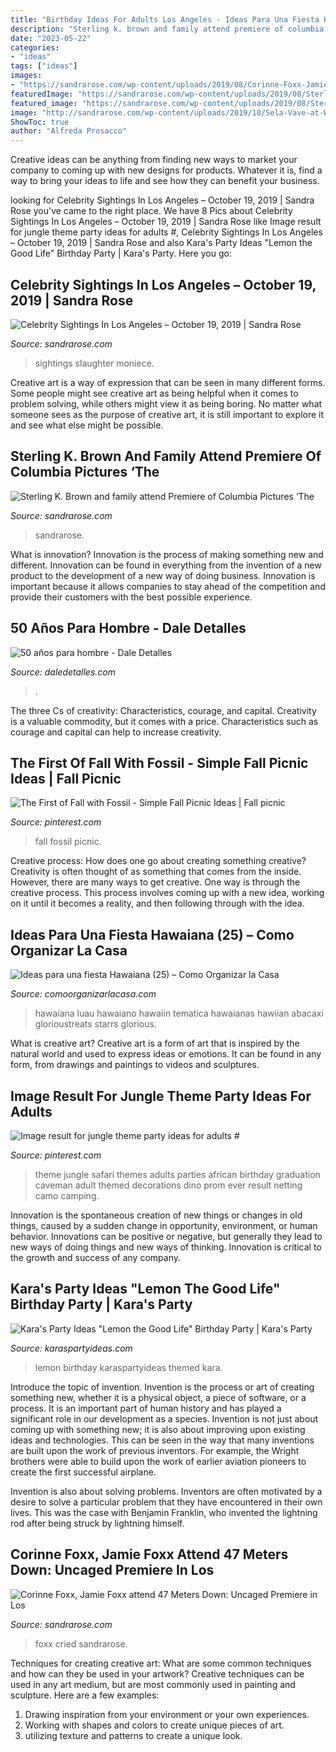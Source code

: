 ```yaml
---
title: "Birthday Ideas For Adults Los Angeles - Ideas Para Una Fiesta Hawaiana (25) – Como Organizar La Casa"
description: "Sterling k. brown and family attend premiere of columbia pictures ‘the"
date: "2023-05-22"
categories:
- "ideas"
tags: ["ideas"]
images:
- "https://sandrarose.com/wp-content/uploads/2019/08/Corinne-Foxx-Jamie-Foxx-wenn36841640-650x975.jpg"
featuredImage: "https://sandrarose.com/wp-content/uploads/2019/08/Sterling-K.-Brown-Michelle-Bathe-wenn36829768.jpg"
featured_image: "https://sandrarose.com/wp-content/uploads/2019/08/Sterling-K.-Brown-Michelle-Bathe-wenn36829768.jpg"
image: "http://sandrarose.com/wp-content/uploads/2019/10/Sela-Vave-at-Wendy-party-GettyImages-768x1152.jpg"
ShowToc: true
author: "Alfreda Prosacco"
---
```



Creative ideas can be anything from finding new ways to market your company to coming up with new designs for products. Whatever it is, find a way to bring your ideas to life and see how they can benefit your business.

	

		
looking for Celebrity Sightings In Los Angeles – October 19, 2019 | Sandra Rose you've came to the right place. We have 8 Pics about Celebrity Sightings In Los Angeles – October 19, 2019 | Sandra Rose like Image result for jungle theme party ideas for adults #, Celebrity Sightings In Los Angeles – October 19, 2019 | Sandra Rose and also Kara&#039;s Party Ideas &quot;Lemon the Good Life&quot; Birthday Party | Kara&#039;s Party. Here you go:
		
    
## Celebrity Sightings In Los Angeles – October 19, 2019 | Sandra Rose

<img loading=lazy src="http://sandrarose.com/wp-content/uploads/2019/10/Sela-Vave-at-Wendy-party-GettyImages-768x1152.jpg" onerror="this.onerror=null;this.src='https://tse4.mm.bing.net/th?id=OIP.kB-kX99Iuhv_JtbGgiyiTwHaLH&amp;pid=15.1';" alt="Celebrity Sightings In Los Angeles – October 19, 2019 | Sandra Rose">

_Source: sandrarose.com_

>sightings slaughter moniece. 

	

Creative art is a way of expression that can be seen in many different forms. Some people might see creative art as being helpful when it comes to problem solving, while others might view it as being boring. No matter what someone sees as the purpose of creative art, it is still important to explore it and see what else might be possible.

    
## Sterling K. Brown And Family Attend Premiere Of Columbia Pictures ‘The

<img loading=lazy src="https://sandrarose.com/wp-content/uploads/2019/08/Sterling-K.-Brown-Michelle-Bathe-wenn36829768.jpg" onerror="this.onerror=null;this.src='https://tse4.mm.bing.net/th?id=OIP.Yd1l9Jyd7xaZ-Rk6acOYfQHaLH&amp;pid=15.1';" alt="Sterling K. Brown and family attend Premiere of Columbia Pictures ‘The">

_Source: sandrarose.com_

>sandrarose. 

	

What is innovation?
Innovation is the process of making something new and different. Innovation can be found in everything from the invention of a new product to the development of a new way of doing business. Innovation is important because it allows companies to stay ahead of the competition and provide their customers with the best possible experience.

    
## 50 Años Para Hombre - Dale Detalles

<img loading=lazy src="https://i2.wp.com/www.daledetalles.com/wp-content/uploads/2016/02/502.jpg" onerror="this.onerror=null;this.src='https://tse4.mm.bing.net/th?id=OIP.dgBdJ26j3FPz3Mwv4mM8VwHaLH&amp;pid=15.1';" alt="50 años para hombre - Dale Detalles">

_Source: daledetalles.com_

>. 

	

The three Cs of creativity: Characteristics, courage, and capital.
Creativity is a valuable commodity, but it comes with a price. Characteristics such as courage and capital can help to increase creativity.

    
## The First Of Fall With Fossil - Simple Fall Picnic Ideas | Fall Picnic

<img loading=lazy src="https://i.pinimg.com/736x/27/59/ef/2759ef5b452d5ee769520620fb85fb25.jpg" onerror="this.onerror=null;this.src='https://tse4.mm.bing.net/th?id=OIP.gtjfvB6Pmxkz0CT6vNOdDwHaLH&amp;pid=15.1';" alt="The First of Fall with Fossil - Simple Fall Picnic Ideas | Fall picnic">

_Source: pinterest.com_

>fall fossil picnic. 

	

Creative process: How does one go about creating something creative?
Creativity is often thought of as something that comes from the inside. However, there are many ways to get creative. One way is through the creative process. This process involves coming up with a new idea, working on it until it becomes a reality, and then following through with the idea.

    
## Ideas Para Una Fiesta Hawaiana (25) – Como Organizar La Casa

<img loading=lazy src="https://comoorganizarlacasa.com/wp-content/uploads/2016/04/Ideas-para-una-fiesta-Hawaiana-25.jpg" onerror="this.onerror=null;this.src='https://tse2.mm.bing.net/th?id=OIP.dxYbH4KhFsAgSq9KHCY78AHaQD&amp;pid=15.1';" alt="Ideas para una fiesta Hawaiana (25) – Como Organizar la Casa">

_Source: comoorganizarlacasa.com_

>hawaiana luau hawaiano hawaiin tematica hawaianas hawiian abacaxi glorioustreats starrs glorious. 

	

What is creative art?
Creative art is a form of art that is inspired by the natural world and used to express ideas or emotions. It can be found in any form, from drawings and paintings to videos and sculptures.

    
## Image Result For Jungle Theme Party Ideas For Adults #

<img loading=lazy src="https://i.pinimg.com/736x/d5/72/11/d57211e62c1dc45340fd22798cf791fb.jpg" onerror="this.onerror=null;this.src='https://tse2.mm.bing.net/th?id=OIP.lUCYjGe63sFarnx6NqdqHwHaJ4&amp;pid=15.1';" alt="Image result for jungle theme party ideas for adults #">

_Source: pinterest.com_

>theme jungle safari themes adults parties african birthday graduation caveman adult themed decorations dino prom ever result netting camo camping. 

	

Innovation is the spontaneous creation of new things or changes in old things, caused by a sudden change in opportunity, environment, or human behavior. Innovations can be positive or negative, but generally they lead to new ways of doing things and new ways of thinking. Innovation is critical to the growth and success of any company.

    
## Kara&#039;s Party Ideas &quot;Lemon The Good Life&quot; Birthday Party | Kara&#039;s Party

<img loading=lazy src="https://karaspartyideas.com/wp-content/uploads/2016/08/Lemon-the-Good-Life-Birthday-Party-via-Karas-Party-Ideas-KarasPartyIdeas.com23.jpg" onerror="this.onerror=null;this.src='https://tse4.mm.bing.net/th?id=OIP.nJMcOEQJgzl21_tv_X_oFQHaLH&amp;pid=15.1';" alt="Kara&#039;s Party Ideas &quot;Lemon the Good Life&quot; Birthday Party | Kara&#039;s Party">

_Source: karaspartyideas.com_

>lemon birthday karaspartyideas themed kara. 

	

Introduce the topic of invention.
Invention is the process or art of creating something new, whether it is a physical object, a piece of software, or a process. It is an important part of human history and has played a significant role in our development as a species.
Invention is not just about coming up with something new; it is also about improving upon existing ideas and technologies. This can be seen in the way that many inventions are built upon the work of previous inventors. For example, the Wright brothers were able to build upon the work of earlier aviation pioneers to create the first successful airplane.

Invention is also about solving problems. Inventors are often motivated by a desire to solve a particular problem that they have encountered in their own lives. This was the case with Benjamin Franklin, who invented the lightning rod after being struck by lightning himself.

    
## Corinne Foxx, Jamie Foxx Attend 47 Meters Down: Uncaged Premiere In Los

<img loading=lazy src="https://sandrarose.com/wp-content/uploads/2019/08/Corinne-Foxx-Jamie-Foxx-wenn36841640-650x975.jpg" onerror="this.onerror=null;this.src='https://tse4.mm.bing.net/th?id=OIP.JvjI8r7ZKg7-TcCVli4dggHaLH&amp;pid=15.1';" alt="Corinne Foxx, Jamie Foxx attend 47 Meters Down: Uncaged Premiere in Los">

_Source: sandrarose.com_

>foxx cried sandrarose. 

	

Techniques for creating creative art: What are some common techniques and how can they be used in your artwork?
Creative techniques can be used in any art medium, but are most commonly used in painting and sculpture. Here are a few examples:
1. Drawing inspiration from your environment or your own experiences.
2. Working with shapes and colors to create unique pieces of art.
3. utilizing texture and patterns to create a unique look.

